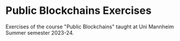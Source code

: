 # Public Blockchains Exercises

Exercises of the course "Public Blockchains" taught at Uni Mannheim Summer semester 2023-24.
